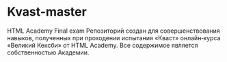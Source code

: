 # Kvast-master
HTML Academy Final exam
Репозиторий создан для совершенствования навыков, полученных при проходении испытания «Кваст» онлайн‑курса «Великий Кексби» от HTML Academy. Все содержимое является собственностью Академии.
